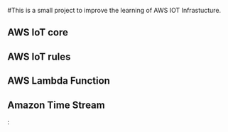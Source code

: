 #This is a small project to improve the learning of AWS IOT Infrastucture. 

## AWS IoT core 
## AWS IoT rules 
## AWS Lambda Function 
## Amazon Time Stream 

: 
